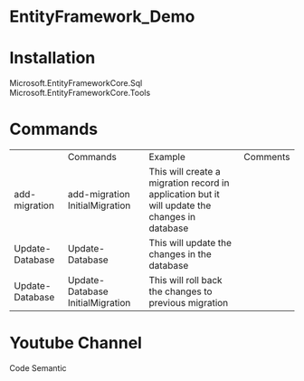# EntityFramework_Demo

<h1>Installation</h1>
<p>Microsoft.EntityFrameworkCore.Sql</br>
Microsoft.EntityFrameworkCore.Tools</p>

<h1>Commands</h1>
<table>
  <th>
    <td>Commands</td>
    <td>Example</td>
    <td>Comments</td>
  </th>
  <tr>
    <td>add-migration <Migration Name without space></td>
    <td>add-migration InitialMigration</td>
    <td>This will create a migration record in application but it will update the changes in database</td>
  </tr>
   <tr>
    <td>Update-Database</td>
    <td>Update-Database</td>
    <td>This will update the changes in the database</td>
  </tr>
   <tr>
    <td>Update-Database <Migration Name without space></td>
    <td>Update-Database InitialMigration</td>
    <td>This will roll back the changes to previous migration</td>
  </tr>
</table>

<h1>Youtube Channel</h1>
<p>Code Semantic</p>
